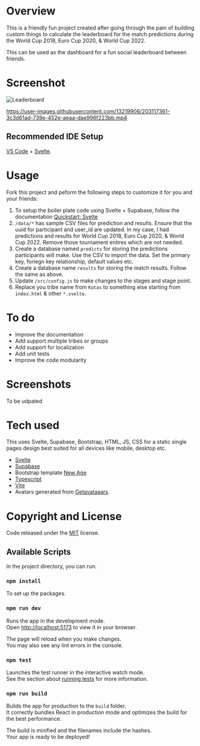 # Overview
This is a friendly fun project created after going through the pain of building custom things to calculate the leaderboard for the match predictions during the World Cup 2018, Euro Cup 2020, & World Cup 2022. 

This can be used as the dashboard for a fun social leaderboard between friends.

# Screenshot
![Leaderboard](https://user-images.githubusercontent.com/13219906/203118207-366788de-79fe-4526-a6cd-e26fe5404bea.png)

https://user-images.githubusercontent.com/13219906/203117361-3c3d61ad-739e-452e-aeaa-dae996f223bb.mp4

## Recommended IDE Setup

[VS Code](https://code.visualstudio.com/) + [Svelte](https://marketplace.visualstudio.com/items?itemName=svelte.svelte-vscode).

# Usage
Fork this project and peform the following steps to customize it for you and your friends:
1. To setup the boiler plate code using Svelte + Supabase, follow the documentation [Quickstart: Svelte](https://supabase.com/docs/guides/with-svelte)
2. `/data/*` has sample CSV files for prediction and results. Ensure that the uuid for participant and user_id are updated. In my case, I had predictions and results for World Cup 2018, Euro Cup 2020, & World Cup 2022. Remove those tournament entires which are not needed.
3. Create a database named `predicts` for storing the predictions participants will make. Use the CSV to import the data. Set the primary key, foriegn key relationship, default values etc.
4. Create a database name `results` for storing the match results. Follow the same as above.
5. Update `/src/config.js` to make changes to the stages and stage point.
6. Replace you tribe name from `Kotas` to something else starting from `index.html` & other `*.svelte`.

# To do
- Improve the documentation
- Add support multiple tribes or groups
- Add support for localization
- Add unit tests
- Improve the code modularity

# Screenshots
To be udpated

# Tech used
This uses Svelte, Supabase, Bootstrap, HTML, JS, CSS for a static single pages design best suited for all devices like mobile, desktop etc.

- [Svelte](https://svelte.dev/)
- [Supabase](https://supabase.com)
- Bootstrap template [New Age](https://github.com/BlackrockDigital/startbootstrap-new-age)
- [Typescript](https://www.typescriptlang.org/)
- [Vite](https://vitest.dev/)
- Avatars generated from [Getavataaars](https://getavataaars.com).

# Copyright and License
Code released under the [MIT](https://github.com/anoobbacker/betwc/blob/master/LICENSE) license.

## Available Scripts
In the project directory, you can run:

### `npm install`
To set up the packages.

### `npm run dev`
Runs the app in the development mode.\
Open [http://localhost:5173](http://localhost:5173) to view it in your browser.

The page will reload when you make changes.\
You may also see any lint errors in the console.

### `npm test`
Launches the test runner in the interactive watch mode.\
See the section about [running tests](https://facebook.github.io/create-react-app/docs/running-tests) for more information.

### `npm run build`
Builds the app for production to the `build` folder.\
It correctly bundles React in production mode and optimizes the build for the best performance.

The build is minified and the filenames include the hashes.\
Your app is ready to be deployed!
